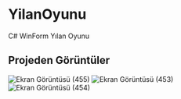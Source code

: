 # YilanOyunu
C# WinForm Yılan Oyunu

## Projeden Görüntüler
![Ekran Görüntüsü (455)](https://user-images.githubusercontent.com/77530565/104847166-93800200-58ef-11eb-9560-a536132bd7be.png)
![Ekran Görüntüsü (453)](https://user-images.githubusercontent.com/77530565/104847168-94189880-58ef-11eb-955a-bc4b626e9c14.png)
![Ekran Görüntüsü (454)](https://user-images.githubusercontent.com/77530565/104847169-94b12f00-58ef-11eb-90a8-bfa063d9ec30.png)

